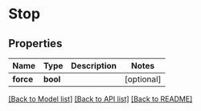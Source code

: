 # Stop

## Properties
Name | Type | Description | Notes
------------ | ------------- | ------------- | -------------
**force** | **bool** |  | [optional] 

[[Back to Model list]](../README.md#documentation-for-models) [[Back to API list]](../README.md#documentation-for-api-endpoints) [[Back to README]](../README.md)


